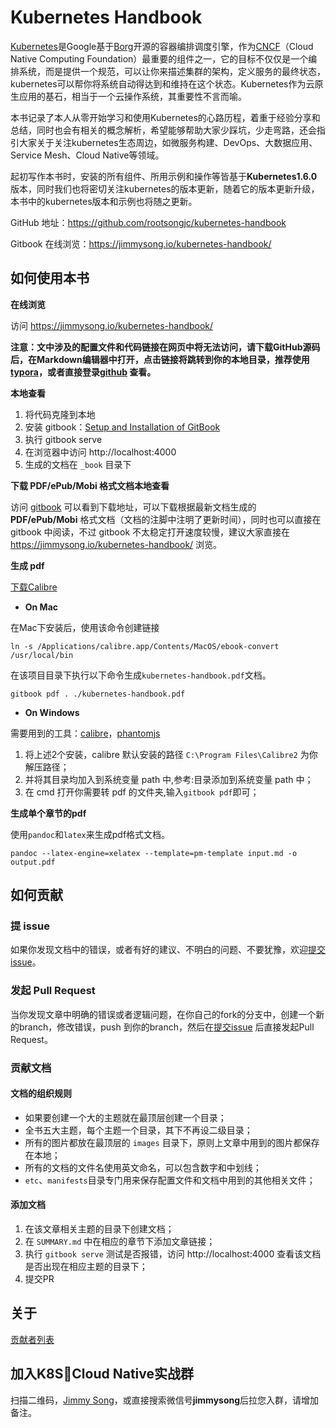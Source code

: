 # Kubernetes Handbook

[Kubernetes](http://kubernetes.io)是Google基于[Borg](https://research.google.com/pubs/pub43438.html)开源的容器编排调度引擎，作为[CNCF](http://cncf.io)（Cloud Native Computing Foundation）最重要的组件之一，它的目标不仅仅是一个编排系统，而是提供一个规范，可以让你来描述集群的架构，定义服务的最终状态，kubernetes可以帮你将系统自动得达到和维持在这个状态。Kubernetes作为云原生应用的基石，相当于一个云操作系统，其重要性不言而喻。

本书记录了本人从零开始学习和使用Kubernetes的心路历程，着重于经验分享和总结，同时也会有相关的概念解析，希望能够帮助大家少踩坑，少走弯路，还会指引大家关于关注kubernetes生态周边，如微服务构建、DevOps、大数据应用、Service Mesh、Cloud Native等领域。

起初写作本书时，安装的所有组件、所用示例和操作等皆基于**Kubernetes1.6.0** 版本，同时我们也将密切关注kubernetes的版本更新，随着它的版本更新升级，本书中的kubernetes版本和示例也将随之更新。

GitHub 地址：https://github.com/rootsongjc/kubernetes-handbook

Gitbook 在线浏览：https://jimmysong.io/kubernetes-handbook/

## 如何使用本书

**在线浏览**

访问 https://jimmysong.io/kubernetes-handbook/

**注意：文中涉及的配置文件和代码链接在网页中将无法访问，请下载GitHub源码后，在Markdown编辑器中打开，点击链接将跳转到你的本地目录，推荐使用[typora](https://typora.io)，或者直接登录[github](https://github.com/rootsongjc/kubernetes-handbook) 查看。**

**本地查看**

1. 将代码克隆到本地
2. 安装 gitbook：[Setup and Installation of GitBook](https://github.com/GitbookIO/gitbook/blob/master/docs/setup.md)
3. 执行 gitbook serve
4. 在浏览器中访问 http://localhost:4000
5. 生成的文档在 `_book` 目录下

**下载 PDF/ePub/Mobi 格式文档本地查看**

访问 [gitbook](https://www.gitbook.com/book/rootsongjc/kubernetes-handbook/details) 可以看到下载地址，可以下载根据最新文档生成的 **PDF/ePub/Mobi** 格式文档（文档的注脚中注明了更新时间），同时也可以直接在 gitbook 中阅读，不过 gitbook 不太稳定打开速度较慢，建议大家直接在 https://jimmysong.io/kubernetes-handbook/ 浏览。

**生成 pdf**

[下载Calibre](http://calibre-ebook.com/download)

- **On Mac**

在Mac下安装后，使用该命令创建链接

```
ln -s /Applications/calibre.app/Contents/MacOS/ebook-convert /usr/local/bin
```

在该项目目录下执行以下命令生成`kubernetes-handbook.pdf`文档。

```
gitbook pdf . ./kubernetes-handbook.pdf
```

- **On Windows**

需要用到的工具：[calibre](http://calibre-ebook.com/)，[phantomjs](http://phantomjs.org/download.html)

1. 将上述2个安装，calibre 默认安装的路径 `C:\Program Files\Calibre2` 为你解压路径；
2. 并将其目录均加入到系统变量 path 中,参考:目录添加到系统变量 path 中；
3. 在 cmd 打开你需要转 pdf 的文件夹,输入`gitbook pdf`即可；

**生成单个章节的pdf**

使用`pandoc`和`latex`来生成pdf格式文档。

```shell
pandoc --latex-engine=xelatex --template=pm-template input.md -o output.pdf
```

## 如何贡献

### 提 issue

如果你发现文档中的错误，或者有好的建议、不明白的问题、不要犹豫，欢迎[提交issue](https://github.com/rootsongjc/kubernetes-handbook/issues/new)。

### 发起 Pull Request

当你发现文章中明确的错误或者逻辑问题，在你自己的fork的分支中，创建一个新的branch，修改错误，push 到你的branch，然后在[提交issue](https://github.com/rootsongjc/kubernetes-handbook/issues/new) 后直接发起Pull Request。

### 贡献文档

#### 文档的组织规则

- 如果要创建一个大的主题就在最顶层创建一个目录；
- 全书五大主题，每个主题一个目录，其下不再设二级目录；
- 所有的图片都放在最顶层的 `images` 目录下，原则上文章中用到的图片都保存在本地；
- 所有的文档的文件名使用英文命名，可以包含数字和中划线；
- `etc`、`manifests`目录专门用来保存配置文件和文档中用到的其他相关文件；

#### 添加文档

1. 在该文章相关主题的目录下创建文档；
2. 在 `SUMMARY.md` 中在相应的章节下添加文章链接；
3. 执行 `gitbook serve` 测试是否报错，访问 http://localhost:4000 查看该文档是否出现在相应主题的目录下；
4. 提交PR

## 关于

[贡献者列表](https://github.com/rootsongjc/kubernetes-handbook/graphs/contributors)

## 加入K8S🤘Cloud Native实战群

扫描二维码，[Jimmy Song](http://jimmysong.io/about)，或直接搜索微信号**jimmysong**后拉您入群，请增加备注。